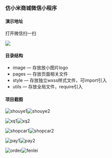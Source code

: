 ### 仿小米商城微信小程序

#### 演示地址

打开微信扫一扫

![](https://github.com/no-choice/wechat-weapp-xiaomiMall/blob/master/tu/myMi.jpg?raw=true)

#### 目录结构

- image —  存放放小图片logo
- pages — 存放页面相关文件
- style — 存放独立wxss样式文件，可import引入
- utils — 存放全局文件，require引入

#### 项目截图

![shouye1](https://github.com/no-choice/wechat-weapp-xiaomiMall/blob/master/tu/shouye1.png?raw=true)![shouye2](https://github.com/no-choice/wechat-weapp-xiaomiMall/blob/master/tu/shouye2.png?raw=true)

![xq1](https://github.com/no-choice/wechat-weapp-xiaomiMall/blob/master/tu/xq1.png?raw=true)![xq2](https://github.com/no-choice/wechat-weapp-xiaomiMall/blob/master/tu/xq2.png?raw=true)

![shopcar1](https://github.com/no-choice/wechat-weapp-xiaomiMall/blob/master/tu/shopcar1.png?raw=true)![shopcar2](https://github.com/no-choice/wechat-weapp-xiaomiMall/blob/master/tu/shopcar2.png?raw=true)

![pay1](https://github.com/no-choice/wechat-weapp-xiaomiMall/blob/master/tu/pay1.png?raw=true)![pay2](https://github.com/no-choice/wechat-weapp-xiaomiMall/blob/master/tu/pay2.png?raw=true)

![order](https://github.com/no-choice/wechat-weapp-xiaomiMall/blob/master/tu/order.png?raw=true)![fenlei](https://github.com/no-choice/wechat-weapp-xiaomiMall/blob/master/tu/fenlei.png?raw=true)


